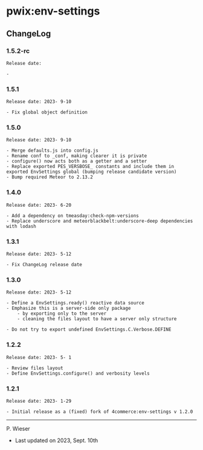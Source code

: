 # pwix:env-settings

## ChangeLog

### 1.5.2-rc

    Release date: 

    - 

### 1.5.1

    Release date: 2023- 9-10

    - Fix global object definition

### 1.5.0

    Release date: 2023- 9-10

    - Merge defaults.js into config.js
    - Rename conf to _conf, making clearer it is private
    - configure() now acts both as a getter and a setter
    - Replace exported PES_VERSBOSE_ constants and include them in exported EnvSettings global (bumping release candidate version)
    - Bump required Meteor to 2.13.2

### 1.4.0

    Release date: 2023- 6-20

    - Add a dependency on tmeasday:check-npm-versions
    - Replace underscore and meteorblackbelt:underscore-deep dependencies with lodash

### 1.3.1

    Release date: 2023- 5-12

    - Fix ChangeLog release date

### 1.3.0

    Release date: 2023- 5-12

    - Define a EnvSettings.ready() reactive data source
    - Emphasize this is a server-side only package
        - by exporting only to the server
        - cleaning the files layout to have a server only structure

    - Do not try to export undefined EnvSettings.C.Verbose.DEFINE

### 1.2.2

    Release date: 2023- 5- 1

    - Review files layout
    - Define EnvSettings.configure() and verbosity levels

### 1.2.1

    Release date: 2023- 1-29

    - Initial release as a (fixed) fork of 4commerce:env-settings v 1.2.0

---
P. Wieser
- Last updated on 2023, Sept. 10th
